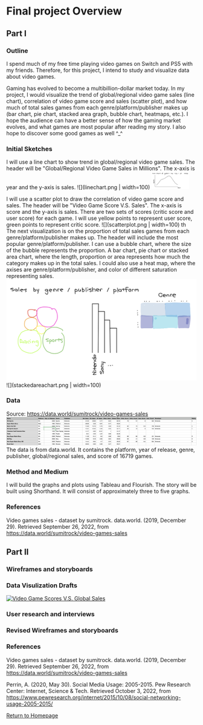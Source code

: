 # Final project Overview

## Part I

### Outline 

I spend much of my free time playing video games on Switch and PS5 with my friends. Therefore, for this project, I intend to study and visualize data about video games. 

Gaming has evolved to become a multibillion-dollar market today. In my project, I would visualize the trend of global/regional video game sales (line chart), correlation of video game score and sales (scatter plot), and how much of total sales games from each genre/platform/publisher makes up (bar chart, pie chart, stacked area graph, bubble chart, heatmaps, etc.). I hope the audience can have a better sense of how the gaming market evolves, and what games are most popular after reading my story. I also hope to discover some good games as well ^_^

### Initial Sketches

I will use a line chart to show trend in global/regional video game sales. The header will be "Global/Regional Video Game Sales in Millions". The x-axis is year and the y-axis is sales.
![](linechart.png | width=100)
<img src="linechart.png" width="100">

I will use a scatter plot to draw the correlation of video game score and sales. The header will be "Video Game Score V.S. Sales". The x-axis is score and the y-axis is sales. There are two sets of scores (critic score and user score) for each game. I will use yellow points to represent user score, green points to represent critic score.
![](scatterplot.png | width=100)
th
The next visualization is on the proportion of total sales games from each genre/platform/publisher makes up. The header will include the most popular genre/platform/publisher. I can use a bubble chart, where the size of the bubble represents the proportion. A bar chart, pie chart or stacked area chart, where the length, proportion or area represents how much the category makes up in the total sales. I could also use a heat map, where the axises are genre/platform/publisher, and color of different saturation representing sales.
![](sizechart.png)
![](stackedareachart.png | width=100)

### Data

Source: https://data.world/sumitrock/video-games-sales
![](data.png)
The data is from data.world. It contains the platform, year of release, genre, publisher, global/regional sales, and score of 16719 games. 

### Method and Medium
I will build the graphs and plots using Tableau and Flourish. The story will be built using Shorthand. It will consist of approximately three to five graphs.

### References
Video games sales - dataset by sumitrock. data.world. (2019, December 29). Retrieved September 26, 2022, from https://data.world/sumitrock/video-games-sales 

## Part II

### Wireframes and storyboards

<object data="Final Project.pdf" width="1000" height="1000" type='application/pdf'></object>

### Data Visulization Drafts

<div class="flourish-embed flourish-chart" data-src="visualisation/11363121" width="50" height="50"><script src="https://public.flourish.studio/resources/embed.js"></script></div>

<div class="flourish-embed" data-src="visualisation/11364840"><script src="https://public.flourish.studio/resources/embed.js"></script></div>

<div class="flourish-embed flourish-chart" data-src="visualisation/11365036"><script src="https://public.flourish.studio/resources/embed.js"></script></div>

<div class='tableauPlaceholder' id='viz1664836709197' style='position: relative'><noscript><a href='#'><img alt='Video Game Scores V.S. Global Sales ' src='https:&#47;&#47;public.tableau.com&#47;static&#47;images&#47;Vi&#47;VideoGameScoreVS_Sales&#47;Sheet1&#47;1_rss.png' style='border: none' /></a></noscript><object class='tableauViz'  style='display:none;'><param name='host_url' value='https%3A%2F%2Fpublic.tableau.com%2F' /> <param name='embed_code_version' value='3' /> <param name='site_root' value='' /><param name='name' value='VideoGameScoreVS_Sales&#47;Sheet1' /><param name='tabs' value='no' /><param name='toolbar' value='yes' /><param name='static_image' value='https:&#47;&#47;public.tableau.com&#47;static&#47;images&#47;Vi&#47;VideoGameScoreVS_Sales&#47;Sheet1&#47;1.png' /> <param name='animate_transition' value='yes' /><param name='display_static_image' value='yes' /><param name='display_spinner' value='yes' /><param name='display_overlay' value='yes' /><param name='display_count' value='yes' /><param name='language' value='en-US' /><param name='filter' value='publish=yes' /></object></div>                <script type='text/javascript'>                    var divElement = document.getElementById('viz1664836709197');                    var vizElement = divElement.getElementsByTagName('object')[0];                    vizElement.style.width='100%';vizElement.style.height=(divElement.offsetWidth*0.75)+'px';                    var scriptElement = document.createElement('script');                    scriptElement.src = 'https://public.tableau.com/javascripts/api/viz_v1.js';                    vizElement.parentNode.insertBefore(scriptElement, vizElement);                </script>

### User research and interviews

### Revised Wireframes and storyboards

<div class="flourish-embed flourish-chart" data-src="visualisation/11363587" width="50" height="50"><script src="https://public.flourish.studio/resources/embed.js"></script></div>

<div class="flourish-embed flourish-chart" data-src="visualisation/11365123"><script src="https://public.flourish.studio/resources/embed.js"></script></div>

### References

Video games sales - dataset by sumitrock. data.world. (2019, December 29). Retrieved September 26, 2022, from https://data.world/sumitrock/video-games-sales 

Perrin, A. (2020, May 30). Social Media Usage: 2005-2015. Pew Research Center: Internet, Science &amp; Tech. Retrieved October 3, 2022, from https://www.pewresearch.org/internet/2015/10/08/social-networking-usage-2005-2015/ 

[Return to Homepage](/README.md)
